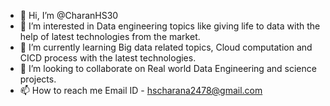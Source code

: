- 👋 Hi, I’m @CharanHS30
- 👀 I’m interested in Data engineering topics like giving life to data with the help of latest technologies from the market.
- 🌱 I’m currently learning Big data related topics, Cloud computation and CICD process with the latest technologies.
- 💞️ I’m looking to collaborate on Real world Data Engineering and science projects.
- 📫 How to reach me Email ID - hscharana2478@gmail.com
